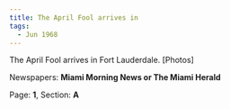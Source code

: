 ```yaml
---  
title: The April Fool arrives in  
tags:  
  - Jun 1968  
---  
```

  
The April Fool arrives in Fort Lauderdale. [Photos]  
  
Newspapers: **Miami Morning News or The Miami Herald**  
  
Page: **1**, Section: **A** 
